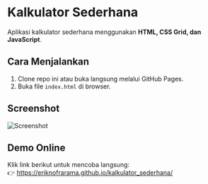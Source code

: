# Kalkulator Sederhana

Aplikasi kalkulator sederhana menggunakan **HTML, CSS Grid, dan JavaScript**.

## Cara Menjalankan
1. Clone repo ini atau buka langsung melalui GitHub Pages.
2. Buka file `index.html` di browser.

## Screenshot
![Screenshot](screenshot.png)

## Demo Online
Klik link berikut untuk mencoba langsung:  
👉 https://eriknofrarama.github.io/kalkulator_sederhana/
